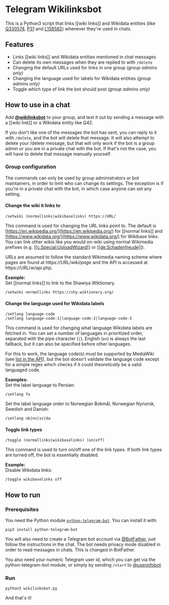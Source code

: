 # Telegram Wikilinksbot

This is a Python3 script that links [[wiki links]] and Wikidata entities (like [Q330574](https://www.wikidata.org/wiki/Q330574), [P31](https://www.wikidata.org/wiki/Property:P31) and [L158582](https://www.wikidata.org/wiki/Lexeme:L158582)) whenever they're used in chats.

## Features
* Links [[wiki links]] and Wikidata entities mentioned in chat messages
* Can delete its own messages when they are replied to with `/delete`
* Changing the default URLs used for links in one group _(group admins only)_
* Changing the language used for labels for Wikidata entities _(group admins only)_
* Toggle which type of link the bot should post _(group admins only)_

## How to use in a chat
Add **[@wikilinksbot](t.me/wikilinksbot)** to your group, and test it out by sending
a message with a [[wiki link]] or a Wikidata entity like Q42.

If you don't like one of the messages the bot has sent, you can reply to it with `/delete`,
and the bot will delete that message. It will also attempt to delete your /delete message,
but that will only work if the bot is a group admin or you are in a private chat with
the bot. If that's not the case, you will have to delete that message manually yourself.

### Group configuration
The commands can only be used by group administrators or bot maintainers, in order to limit who can change its settings. The exception is if you're in a private chat with the bot, in which case anyone can set any setting.

#### Change the wiki it links to
```
/setwiki (normallinks|wikibaselinks) https://URL/
```

This command is used for changing the URL links point to. The default is [https://en.wikipedia.org/](https://en.wikipedia.org/) for [[normal links]] and [https://www.wikidata.org/](https://www.wikidata.org/) for Wikibase links. You can link other wikis like you would on-wiki using normal Wikimedia prefixes (e.g. [\[\[c:Special:UploadWizard\]\]](https://commons.wikimedia.org/wiki/Special:UploadWizard) or [\[\[de:Schadenfreude\]\]](https://de.wikipedia.org/wiki/Schadenfreude)).

URLs are assumed to follow the standard Wikimedia naming scheme where pages are found at https://URL/wiki/_page_ and the API is accessed at https://URL/w/api.php.

**Example:**  
Set [[normal links]] to link to the Shawiya Wiktionary.
```
/setwiki normallinks https://shy.wiktionary.org/
```

#### Change the language used for Wikidata labels
```
/setlang language-code
/setlang language-code-1|language-code-2|language-code-3
```

This command is used for changing what language Wikidata labels are fetched in. You can set a number of languages in prioritized order, separated with the pipe character (`|`). English (`en`) is always the last fallback, but it can also be specified before other languages.

For this to work, the language code(s) must be supported by MediaWiki (see [list in the API](https://www.wikidata.org/w/api.php?action=query&meta=siteinfo&siprop=languages)), but the bot doesn't validate the language code except for a simple regex which checks if it could _theoretically_ be a valid languaged code.

**Examples:**  
Set the label language to Persian:
```
/setlang fa
```
Set the label language order to Norwegian Bokmål, Norwegian Nynorsk, Swedish and Danish:
```
/setlang nb|nn|sv|da
```

#### Toggle link types
```
/toggle (normallinks|wikibaselinks) (on|off)
```

This command is used to turn on/off one of the link types. If both link types are turned off, the bot is essentially disabled.

**Example:**  
Disable Wikidata links:
```
/toggle wikibaselinks off
```

## How to run
### Prerequisites
You need the Python module [`python-telegram-bot`](https://python-telegram-bot.org/). You can install it with:

```
pip3 install python-telegram-bot
```

You will also need to create a Telegram bot account via [@BotFather](https://t.me./botfather), just follow the instructions in the chat. The bot needs privacy mode disabled in order to read messages in chats. This is changed in BotFather.

You also need your numeric Telegram user id, which you can get via the python-telegram-bot module, or simply by sending `/start` to [@userinfobot](https://t.me./userinfobot).

### Run
```
python3 wikilinksbot.py
```

And that's it!
